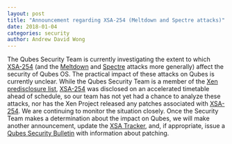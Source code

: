 ```yaml
---
layout: post
title: "Announcement regarding XSA-254 (Meltdown and Spectre attacks)"
date: 2018-01-04
categories: security
author: Andrew David Wong
---
```


The Qubes Security Team is currently investigating the extent to which
[XSA-254] (and the [Meltdown] and [Spectre] attacks more generally)
affect the security of Qubes OS. The practical impact of these attacks
on Qubes is currently unclear.  While the Qubes Security Team is a
member of the [Xen predisclosure list], [XSA-254] was disclosed on an
accelerated timetable ahead of schedule, so our team has not yet had a
chance to analyze these attacks, nor has the Xen Project released any
patches associated with [XSA-254]. We are continuing to monitor the
situation closely. Once the Security Team makes a determination about
the impact on Qubes, we will make another announcement, update the
[XSA Tracker], and, if appropriate, issue a [Qubes Security Bulletin]
with information about patching.

[XSA-254]: https://xenbits.xen.org/xsa/advisory-254.html
[Meltdown]: https://meltdownattack.com/
[Spectre]: https://spectreattack.com/
[Xen predisclosure list]: https://www.xenproject.org/security-policy.html
[XSA Tracker]: https://www.qubes-os.org/security/xsa/
[Qubes Security Bulletin]: https://www.qubes-os.org/security/bulletins/

